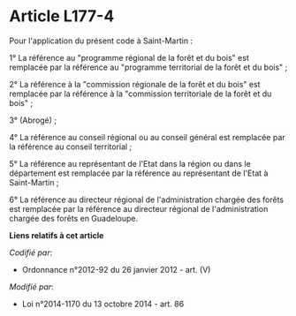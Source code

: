 # Article L177-4

Pour l'application du présent code à Saint-Martin :

1° La référence au "programme régional de la forêt et du bois" est remplacée par la référence au "programme territorial de la
forêt et du bois" ;

2° La référence à la "commission régionale de la forêt et du bois" est remplacée par la référence à la "commission
territoriale de la forêt et du bois" ;

3° (Abrogé) ;

4° La référence au conseil régional ou au conseil général est remplacée par la référence au conseil territorial ;

5° La référence au représentant de l'Etat dans la région ou dans le département est remplacée par la référence au
représentant de l'Etat à Saint-Martin ;

6° La référence au directeur régional de l'administration chargée des forêts est remplacée par la référence au directeur
régional de l'administration chargée des forêts en Guadeloupe.

**Liens relatifs à cet article**

_Codifié par_:

  - Ordonnance n°2012-92 du 26 janvier 2012 - art. (V)

_Modifié par_:

  - Loi n°2014-1170 du 13 octobre 2014 - art. 86
